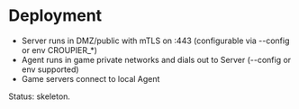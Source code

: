 # Deployment

- Server runs in DMZ/public with mTLS on :443 (configurable via --config or env CROUPIER_*)
- Agent runs in game private networks and dials out to Server (--config or env supported)
- Game servers connect to local Agent

Status: skeleton.
